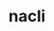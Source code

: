 ---
id: 932
title: nacli
types: [rock]
image: https://raw.githubusercontent.com/PokeAPI/sprites/master/sprites/pokemon/932.png
---